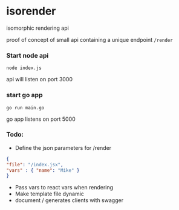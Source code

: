 # isorender
isomorphic rendering api

proof of concept of small api containing a unique endpoint `/render`  

### Start node api
```
node index.js
```
api will listen on port 3000  
### start go app
```
go run main.go
```
go app listens on port 5000  

### Todo:  
* Define the json parameters for /render  
```json
{
"file": "/index.jsx",
"vars" : { "name": "Mike" }
}
```
* Pass vars to react vars when rendering
* Make template file dynamic
* document / generates clients with swagger 

